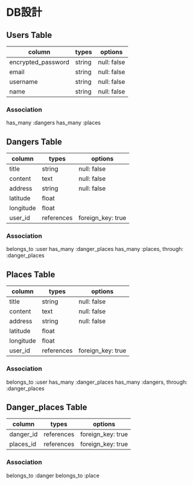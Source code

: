 # DB設計

## Users Table

| column             | types  | options     |
| ------------------ | ------ | ----------- |
| encrypted_password | string | null: false |
| email              | string | null: false |
| username           | string | null: false |
| name               | string | null: false |

### Association

has_many :dangers
has_many :places

## Dangers Table

| column    | types      | options           |
| --------- | ---------- | ----------------- |
| title     | string     | null: false       |
| content   | text       | null: false       |
| address   | string     | null: false       |
| latitude  | float      |                   |
| longitude | float      |                   |
| user_id   | references | foreign_key: true |

### Association

belongs_to :user
has_many :danger_places
has_many :places, through: :danger_places

## Places Table

| column    | types      | options           |
| --------- | ---------- | ----------------- |
| title     | string     | null: false       |
| content   | text       | null: false       |
| address   | string     | null: false       |
| latitude  | float      |                   |
| longitude | float      |                   |
| user_id   | references | foreign_key: true |

### Association

belongs_to :user
has_many :danger_places
has_many :dangers, through: :danger_places

## Danger_places Table

| column    | types      | options           |
| --------- | ---------- | ----------------- |
| danger_id | references | foreign_key: true |
| places_id | references | foreign_key: true |

### Association

belongs_to :danger
belongs_to :place


